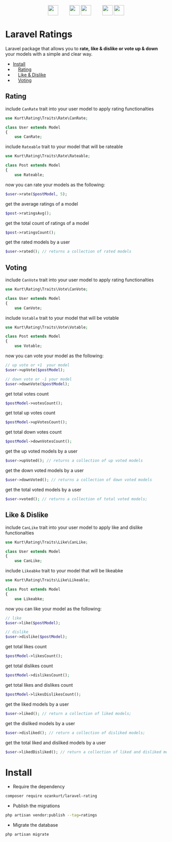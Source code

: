 <p align="center">
    <img src="https://image.ibb.co/eGKPgw/if_019_Star_2792947.png" width=32> &nbsp; &nbsp; &nbsp; &nbsp;
    <img src="https://image.ibb.co/nKBn1w/if_like_thumbs_up_hand_social_media_1169159.png" width=32>
    <img src="https://image.ibb.co/jq0rTb/if_thumbs_down_hand_social_media_dislike_1169174.png" width=32>
    &nbsp; &nbsp; &nbsp; &nbsp;
    <img src="https://image.ibb.co/hgco8b/if_chevron_up_173180.png" width=32>
    <img src="https://image.ibb.co/bANzEG/if_chevron_down_173177.png" width=32>
</p>

# Laravel Ratings
Laravel package that allows you to **rate, like & dislike or vote up & down** your models with a simple and clear way.

* [Install](https://github.com/ozankurt/Laravel-rating)
* <img src="https://image.ibb.co/eGKPgw/if_019_Star_2792947.png" width=12> [Rating](https://github.com/mohamednagy/Laravel-rating#rating)
* <img src="https://image.ibb.co/nKBn1w/if_like_thumbs_up_hand_social_media_1169159.png" width=12> [Like & Dislike](https://github.com/mohamednagy/Laravel-rating#like--dislike)
* <img src="https://image.ibb.co/hgco8b/if_chevron_up_173180.png" width=12> [Voting](https://github.com/mohamednagy/Laravel-rating#voting)


## Rating
include `CanRate` trait into your user model to apply rating functionalties
```php
use Kurt\Rating\Traits\Rate\CanRate;

class User extends Model
{
    use CanRate;
```
include `Rateable` trait to your model that will be rateable
```php
use Kurt\Rating\Traits\Rate\Rateable;

class Post extends Model
{
    use Rateable;
```

now you can rate your models as the following:
```php
$user->rate($postModel, 5);
```
get the average ratings of a model
```php
$post->ratingsAvg();
```
get the total count of ratings of a model
```php
$post->ratingsCount();
```

get the rated models by a user
```php
$user->rated(); // returns a collection of rated models
```

## Voting
include `CanVote` trait into your user model to apply rating functionalties
```php
use Kurt\Rating\Traits\Vote\CanVote;

class User extends Model
{
    use CanVote;
```
include `Votable` trait to your model that will be votable
```php
use Kurt\Rating\Traits\Vote\Votable;

class Post extends Model
{
    use Votable;
```
now you can vote your model as the following:
```php
// up vote or +1  your model
$user->upVote($postModel);

// down vote or -1 your model
$user->downVote($postModel);
```
get total votes count
```php
$postModel->votesCount();
```
get total up votes count
```php
$postModel->upVotesCount();
```
get total down votes count
```php
$postModel->downVotesCount();
```

get the up voted models by a user
```php
$user->upVoted(); // returns a collection of up voted models
```

get the down voted models by a user
```php
$user->downVoted(); // returns a collection of down voted models
```

get the total voted models by a user
```php
$user->voted(); // returns a collection of total voted models;
```

## Like & Dislike
include `CanLike` trait into your user model to apply like and dislike functionalties
```php
use Kurt\Rating\Traits\Like\CanLike;

class User extends Model
{
    use CanLike;
```
include `Likeabke` trait to your model that will be likeabke
```php
use Kurt\Rating\Traits\Like\Likeable;

class Post extends Model
{
    use Likeabke;
```
now you can like your model as the following:
```php
// like
$user->like($postModel);

// dislike
$user->dislike($postModel);
```
get total likes count
```php
$postModel->likesCount();
```
get total dislikes count
```php
$postModel->dislikesCount();
```
get total likes and dislikes count
```php
$postModel->likesDislikesCount();
```
get the liked models by a user
```php
$user->liked(); // return a collection of liked models;
```
get the disliked models by a user
```php
$user->disliked(); // return a collection of disliked models;
```
get the total liked and disliked models by a user
```php
$user->likedDisliked(); // return a collection of liked and disliked models;
```

# Install

- Require the dependency

```sh
composer require ozankurt/laravel-rating
```

- Publish the migrations

```sh
php artisan vendor:publish --tag=ratings
```

- Migrate the database
```sh
php artisan migrate
```

